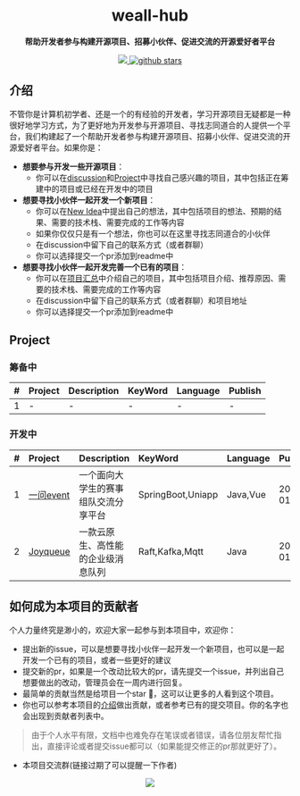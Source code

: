 
<h1 align="center">
    weall-hub
</h1>
<p align="center">
  <strong>帮助开发者参与构建开源项目、招募小伙伴、促进交流的开源爱好者平台</strong>
</p>

<p align="center">
    <a target="_blank" href="">
        <img src="https://img.shields.io/badge/License-Apache%202.0-blue.svg?label=license" />
    </a>
   <a target="_blank" href=''>
        <img src="https://img.shields.io/github/stars/Undertone0809/weall-hub.svg" alt="github stars"/>
   </a>
</p>

## 介绍

不管你是计算机初学者、还是一个的有经验的开发者，学习开源项目无疑都是一种很好地学习方式，为了更好地为开发参与开源项目、寻找志同道合的人提供一个平台，我们构建起了一个帮助开发者参与构建开源项目、招募小伙伴、促进交流的开源爱好者平台。如果你是：
- **想要参与开发一些开源项目**：
  - 你可以在[discussion](https://github.com/Undertone0809/weall-hub/discussions)和[Project](#project)中寻找自己感兴趣的项目，其中包括正在筹建中的项目或已经在开发中的项目
- **想要寻找小伙伴一起开发一个新项目**：
  - 你可以在[New Idea](https://github.com/Undertone0809/weall-hub/discussions/categories/new-idea)中提出自己的想法，其中包括项目的想法、预期的结果、需要的技术栈、需要完成的工作等内容
  - 如果你仅仅只是有一个想法，你也可以在这里寻找志同道合的小伙伴
  - 在discussion中留下自己的联系方式（或者群聊）
  - 你可以选择提交一个pr添加到readme中
- **想要寻找小伙伴一起开发完善一个已有的项目**：
  - 你可以在[项目汇总](https://github.com/Undertone0809/weall-hub/discussions/categories/%E9%A1%B9%E7%9B%AE%E6%B1%87%E6%80%BB)中介绍自己的项目，其中包括项目介绍、推荐原因、需要的技术栈、需要完成的工作等内容
  - 在discussion中留下自己的联系方式（或者群聊）和项目地址
  - 你可以选择提交一个pr添加到readme中



## Project

### 筹备中

|#|Project|Description|KeyWord|Language|Publish|
|:-|:-|:-|:-|:-|:-|
|1|-|-|-|-|-|


### 开发中
|#|Project|Description|KeyWord|Language|Publish|
|:-|:-|:-|:-|:-|:-|
|1|[一问event](https://github.com/Undertone0809/weall-hub/discussions/3)|一个面向大学生的赛事组队交流分享平台|SpringBoot,Uniapp|Java,Vue|2023-01-02|
|2|[Joyqueue](https://github.com/Undertone0809/weall-hub/discussions/5)|一款云原生、高性能的企业级消息队列|Raft,Kafka,Mqtt|Java|2023-01-02|


## 如何成为本项目的贡献者
个人力量终究是渺小的，欢迎大家一起参与到本项目中，欢迎你：

- 提出新的issue，可以是想要寻找小伙伴一起开发一个新项目，也可以是一起开发一个已有的项目，或者一些更好的建议
- 提交新的pr，如果是一个改动比较大的pr，请先提交一个issue，并列出自己想要做出的改动，管理员会在一周内进行回复。
- 最简单的贡献当然是给项目一个star 🌟，这可以让更多的人看到这个项目。
- 你也可以参考本项目的[介绍](#介绍)做出贡献，或者参考已有的提交项目。你的名字也会出现到贡献者列表中。

> 由于个人水平有限，文档中也难免存在笔误或者错误，请各位朋友帮忙指出，直接评论或者提交issue都可以（如果能提交修正的pr那就更好了）。


- 本项目交流群(链接过期了可以提醒一下作者)
<p align="center">
    <img src="https://zeeland-bucket.oss-cn-beijing.aliyuncs.com/typora_img/20230102183238.png"/>
</p>
